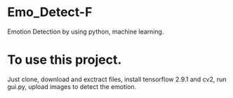 # Emo_Detect-F
Emotion Detection by using python, machine learning.


# To use this project. 
Just clone, 
download and exctract files, 
install tensorflow 2.9.1 and cv2, 
run gui.py, 
upload images to detect the emotion.
